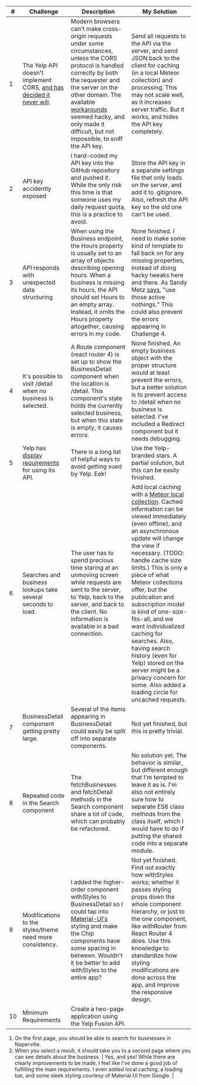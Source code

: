 | # | Challenge | Description | My Solution |
| --- | --- | --- | --- |
| 1 | The Yelp API doesn&#39;t implement CORS, [and has decided it never will](https://github.com/Yelp/yelp-fusion/issues/44). | Modern browsers can&#39;t make cross-origin requests under some circumstances, unless the CORS protocol is handled correctly by both the requester and the server on the other domain. The available [workarounds](https://github.com/builderLabs/Yelp-Fusion-JavaScript/blob/master/yelpFusionJS.md) seemed hacky, and only made it difficult, but not impossible, to sniff the API key. | Send all requests to the API via the server, and send JSON back to the client for caching (in a local Meteor collection) and processing. This may not scale well, as it increases server traffic. But it works, and hides the API key completely. |
| 2 | API key accidently exposed | I hard-coded my API key into the GitHub repository and pushed it. While the only risk this time is that someone uses my daily request quota, this is a practice to avoid. | Store the API key in a separate settings file that only loads on the server, and add it to .gitignore. Also, refresh the API key so the old one can&#39;t be used. |
| 3 | API responds with unexpected data structuring | When using the Business endpoint, the Hours property is usually set to an array of objects describing opening hours. When a business is missing its hours, the API should set Hours to an empty array. Instead, it omits the Hours property altogether, causing errors in my code. | None finished. I need to make some kind of template to fall back on for any missing properties, instead of doing hacky tweaks here and there. As Sandy Metz [says](https://www.youtube.com/watch?v=OMPfEXIlTVE), &quot;use those active nothings.&quot; This could also prevent the errors appearing in Challenge 4. |
| 4 | It&#39;s possible to visit /detail when no business is selected. | A Route component (react router 4) is set up to show the BusinessDetail component when the location is /detail. This component&#39;s state holds the currently selected business, but when this state is empty, it causes errors. | None finished. An empty business object with the proper structure would at least prevent the errors, but a better solution is to prevent access to /detail when no business is selected. I&#39;ve included a Redirect component but it needs debugging. |
| 5 | Yelp has [display requirements](https://www.yelp.com/developers/display_requirements) for using its API. | There is a long list of helpful ways to avoid getting sued by Yelp. Eek! | Use the Yelp-branded stars. A partial solution, but this can be easily finished. |
| 6 | Searches and business lookups take several seconds to load. | The user has to spend precious time staring at an unmoving screen while requests are sent to the server, to Yelp, back to the server, and back to the client. No information is available in a bad connection. | Add local caching with a [Meteor local collection](https://guide.meteor.com/collections.html#local-collections). Cached information can be viewed immediately (even offline), and an asynchronous update will change the view if necessary. (TODO: handle cache size limits.) This is only a piece of what Meteor collections offer, but the publication and subscription model is kind of one-size-fits-all, and we want individualized caching for searches. Also, having search history (even for Yelp) stored on the server might be a privacy concern for some. Also added a loading circle for uncached requests. |
| 7 | BusinessDetail component getting pretty large. | Several of the items appearing in BusinessDetail could easily be split off into separate components. | Not yet finished, but this is pretty trivial. |
| 8 | Repeated code in the Search component | The fetchBusinesses and fetchDetail methods in the Search component share a lot of code, which can probably be refactored. | No solution yet. The behavior is similar, but different enough that I&#39;m tempted to leave it as is. I&#39;m also not entirely sure how to separate ES6 class methods from the class itself, which I would have to do if putting the shared code into a separate module. |
| 9 | Modifications to the styles/theme need more consistency. | I added the higher-order component withStyles to BusinessDetail so I could tap into [Material-UI&#39;s](https://material-ui-next.com/) styling and make the Chip components have some spacing in between. Wouldn&#39;t it be better to add withStyles to the entire app? | Not yet finished. Find out exactly how withStyles works; whether it passes styling props down the whole component hierarchy, or just to the one component, like withRouter from React Router 4 does. Use this knowledge to standardize how styling modifications are done across the app, and improve the responsive design. |
| 10 | Minimum Requirements | Create a two-page application using the Yelp Fusion API.
1. On the first page, you should be able to search for businesses in Naperville.
2. When you select a result, it should take you to a second page where you can see details about the business.
  | Yes, and yes! While there are clearly improvements to be made, I feel like I&#39;ve done a good job of fulfilling the main requirements. I even added local caching, a loading bar, and some sleek styling courtesy of Material UI from Google. |
